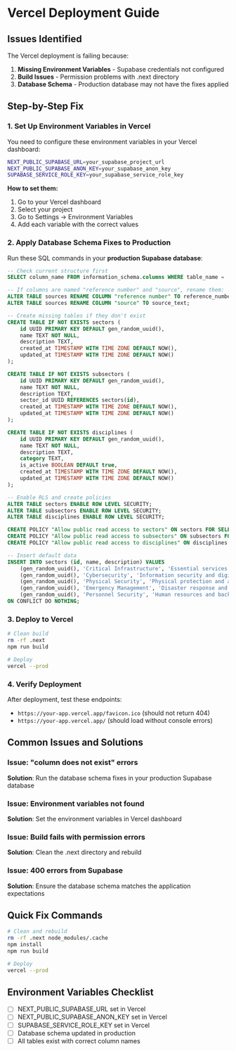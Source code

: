 # Vercel Deployment Guide

## Issues Identified

The Vercel deployment is failing because:

1. **Missing Environment Variables** - Supabase credentials not configured
2. **Build Issues** - Permission problems with .next directory
3. **Database Schema** - Production database may not have the fixes applied

## Step-by-Step Fix

### 1. Set Up Environment Variables in Vercel

You need to configure these environment variables in your Vercel dashboard:

```bash
NEXT_PUBLIC_SUPABASE_URL=your_supabase_project_url
NEXT_PUBLIC_SUPABASE_ANON_KEY=your_supabase_anon_key
SUPABASE_SERVICE_ROLE_KEY=your_supabase_service_role_key
```

**How to set them:**
1. Go to your Vercel dashboard
2. Select your project
3. Go to Settings → Environment Variables
4. Add each variable with the correct values

### 2. Apply Database Schema Fixes to Production

Run these SQL commands in your **production Supabase database**:

```sql
-- Check current structure first
SELECT column_name FROM information_schema.columns WHERE table_name = 'sources';

-- If columns are named "reference number" and "source", rename them:
ALTER TABLE sources RENAME COLUMN "reference number" TO reference_number;
ALTER TABLE sources RENAME COLUMN "source" TO source_text;

-- Create missing tables if they don't exist
CREATE TABLE IF NOT EXISTS sectors (
    id UUID PRIMARY KEY DEFAULT gen_random_uuid(),
    name TEXT NOT NULL,
    description TEXT,
    created_at TIMESTAMP WITH TIME ZONE DEFAULT NOW(),
    updated_at TIMESTAMP WITH TIME ZONE DEFAULT NOW()
);

CREATE TABLE IF NOT EXISTS subsectors (
    id UUID PRIMARY KEY DEFAULT gen_random_uuid(),
    name TEXT NOT NULL,
    description TEXT,
    sector_id UUID REFERENCES sectors(id),
    created_at TIMESTAMP WITH TIME ZONE DEFAULT NOW(),
    updated_at TIMESTAMP WITH TIME ZONE DEFAULT NOW()
);

CREATE TABLE IF NOT EXISTS disciplines (
    id UUID PRIMARY KEY DEFAULT gen_random_uuid(),
    name TEXT NOT NULL,
    description TEXT,
    category TEXT,
    is_active BOOLEAN DEFAULT true,
    created_at TIMESTAMP WITH TIME ZONE DEFAULT NOW(),
    updated_at TIMESTAMP WITH TIME ZONE DEFAULT NOW()
);

-- Enable RLS and create policies
ALTER TABLE sectors ENABLE ROW LEVEL SECURITY;
ALTER TABLE subsectors ENABLE ROW LEVEL SECURITY;
ALTER TABLE disciplines ENABLE ROW LEVEL SECURITY;

CREATE POLICY "Allow public read access to sectors" ON sectors FOR SELECT USING (true);
CREATE POLICY "Allow public read access to subsectors" ON subsectors FOR SELECT USING (true);
CREATE POLICY "Allow public read access to disciplines" ON disciplines FOR SELECT USING (true);

-- Insert default data
INSERT INTO sectors (id, name, description) VALUES 
    (gen_random_uuid(), 'Critical Infrastructure', 'Essential services and systems'),
    (gen_random_uuid(), 'Cybersecurity', 'Information security and digital systems'),
    (gen_random_uuid(), 'Physical Security', 'Physical protection and access control'),
    (gen_random_uuid(), 'Emergency Management', 'Disaster response and preparedness'),
    (gen_random_uuid(), 'Personnel Security', 'Human resources and background checks')
ON CONFLICT DO NOTHING;
```

### 3. Deploy to Vercel

```bash
# Clean build
rm -rf .next
npm run build

# Deploy
vercel --prod
```

### 4. Verify Deployment

After deployment, test these endpoints:
- `https://your-app.vercel.app/favicon.ico` (should not return 404)
- `https://your-app.vercel.app/` (should load without console errors)

## Common Issues and Solutions

### Issue: "column does not exist" errors
**Solution**: Run the database schema fixes in your production Supabase database

### Issue: Environment variables not found
**Solution**: Set the environment variables in Vercel dashboard

### Issue: Build fails with permission errors
**Solution**: Clean the .next directory and rebuild

### Issue: 400 errors from Supabase
**Solution**: Ensure the database schema matches the application expectations

## Quick Fix Commands

```bash
# Clean and rebuild
rm -rf .next node_modules/.cache
npm install
npm run build

# Deploy
vercel --prod
```

## Environment Variables Checklist

- [ ] NEXT_PUBLIC_SUPABASE_URL set in Vercel
- [ ] NEXT_PUBLIC_SUPABASE_ANON_KEY set in Vercel  
- [ ] SUPABASE_SERVICE_ROLE_KEY set in Vercel
- [ ] Database schema updated in production
- [ ] All tables exist with correct column names
